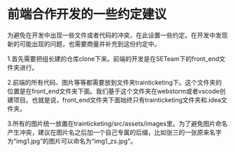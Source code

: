 # 前端合作开发的一些约定建议

为避免在开发中出现一些文件或者代码的冲突，在此设置一些约定。在开发中发现新的可能出现的问题，也需要商量并补充到这份约定中。

1.首先需要把组长建的仓库clone下来。前端的开发是在SETeam下的front_end文件夹进行。

2.前端的所有代码、图片等等都需要放到文件夹trainticketing下。这个文件夹的位置是在front_end文件夹下面。我们基于这个文件夹在webstorm或者vscode创建项目。也就是说，front_end文件夹下面始终只有trainticketing文件夹和.idea文件夹。

3.所有的图片统一放置在trainticketing/src/assets/images里。为了避免图片命名产生冲突，建议在图片名之后加一个自己专属的后缀，比如张三的一张原来名字为“img1.jpg”的图片可以命名为“img1_zs.jpg"。
